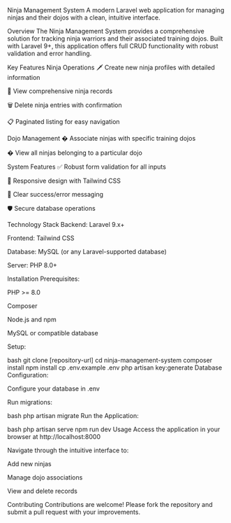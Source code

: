 Ninja Management System
A modern Laravel web application for managing ninjas and their dojos with a clean, intuitive interface.

Overview
The Ninja Management System provides a comprehensive solution for tracking ninja warriors and their associated training dojos. Built with Laravel 9+, this application offers full CRUD functionality with robust validation and error handling.

Key Features
Ninja Operations
🗡️ Create new ninja profiles with detailed information

👀 View comprehensive ninja records

🗑️ Delete ninja entries with confirmation

📋 Paginated listing for easy navigation

Dojo Management
� Associate ninjas with specific training dojos

� View all ninjas belonging to a particular dojo

System Features
✅ Robust form validation for all inputs

📱 Responsive design with Tailwind CSS

💬 Clear success/error messaging

🛡️ Secure database operations

Technology Stack
Backend: Laravel 9.x+

Frontend: Tailwind CSS

Database: MySQL (or any Laravel-supported database)

Server: PHP 8.0+

Installation
Prerequisites:

PHP >= 8.0

Composer

Node.js and npm

MySQL or compatible database

Setup:

bash
git clone [repository-url]
cd ninja-management-system
composer install
npm install
cp .env.example .env
php artisan key:generate
Database Configuration:

Configure your database in .env

Run migrations:

bash
php artisan migrate
Run the Application:

bash
php artisan serve
npm run dev
Usage
Access the application in your browser at http://localhost:8000

Navigate through the intuitive interface to:

Add new ninjas

Manage dojo associations

View and delete records

Contributing
Contributions are welcome! Please fork the repository and submit a pull request with your improvements.
